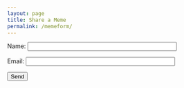 ```yaml
---
layout: page
title: Share a Meme
permalink: /memeform/
---
```


<form name="submitMeme" action="/thanks.html" netlify>
  <p>
    <label>Name: <input type="text" name="name" size="40"></label>
  </p>
  <p>
    <label>Email: <input type="text" name="email" size="40"></label>
  </p>
  <p>
    <button type="submit">Send</button>
  </p>
</form>

